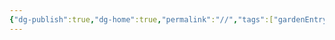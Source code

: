 ```yaml
---
{"dg-publish":true,"dg-home":true,"permalink":"//","tags":["gardenEntry"],"dgPassFrontmatter":true,"created":"2023-10-13T13:26:36.227+08:00"}
---
```


